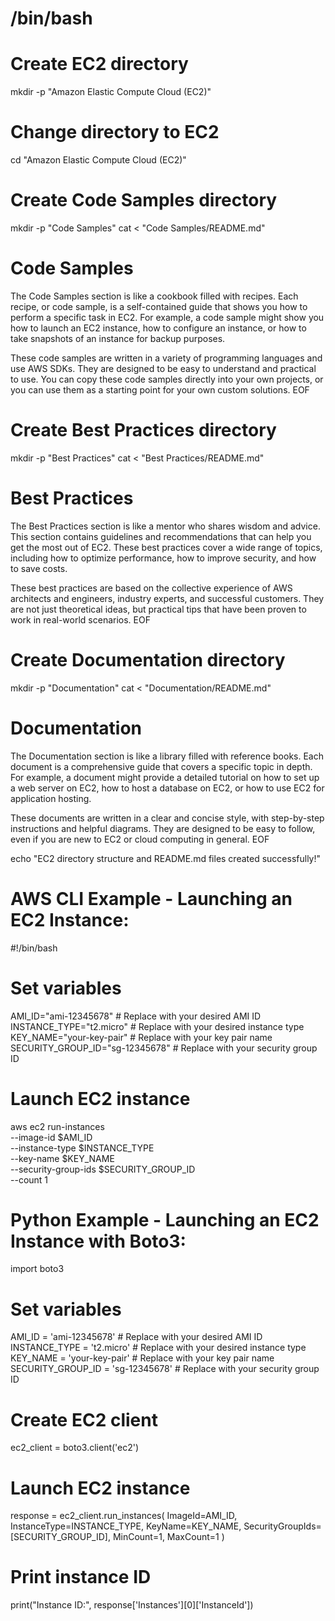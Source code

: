 # /bin/bash

# Create EC2 directory
mkdir -p "Amazon Elastic Compute Cloud (EC2)"

# Change directory to EC2
cd "Amazon Elastic Compute Cloud (EC2)"

# Create Code Samples directory
mkdir -p "Code Samples"
cat <<EOF > "Code Samples/README.md"
# Code Samples

The Code Samples section is like a cookbook filled with recipes. Each recipe, or code sample, is a self-contained guide that shows you how to perform a specific task in EC2. For example, a code sample might show you how to launch an EC2 instance, how to configure an instance, or how to take snapshots of an instance for backup purposes.

These code samples are written in a variety of programming languages and use AWS SDKs. They are designed to be easy to understand and practical to use. You can copy these code samples directly into your own projects, or you can use them as a starting point for your own custom solutions.
EOF

# Create Best Practices directory
mkdir -p "Best Practices"
cat <<EOF > "Best Practices/README.md"
# Best Practices

The Best Practices section is like a mentor who shares wisdom and advice. This section contains guidelines and recommendations that can help you get the most out of EC2. These best practices cover a wide range of topics, including how to optimize performance, how to improve security, and how to save costs.

These best practices are based on the collective experience of AWS architects and engineers, industry experts, and successful customers. They are not just theoretical ideas, but practical tips that have been proven to work in real-world scenarios.
EOF

# Create Documentation directory
mkdir -p "Documentation"
cat <<EOF > "Documentation/README.md"
# Documentation

The Documentation section is like a library filled with reference books. Each document is a comprehensive guide that covers a specific topic in depth. For example, a document might provide a detailed tutorial on how to set up a web server on EC2, how to host a database on EC2, or how to use EC2 for application hosting.

These documents are written in a clear and concise style, with step-by-step instructions and helpful diagrams. They are designed to be easy to follow, even if you are new to EC2 or cloud computing in general.
EOF

echo "EC2 directory structure and README.md files created successfully!"


# AWS CLI Example - Launching an EC2 Instance:

#!/bin/bash

# Set variables
AMI_ID="ami-12345678"  # Replace with your desired AMI ID
INSTANCE_TYPE="t2.micro"  # Replace with your desired instance type
KEY_NAME="your-key-pair"  # Replace with your key pair name
SECURITY_GROUP_ID="sg-12345678"  # Replace with your security group ID

# Launch EC2 instance
aws ec2 run-instances \
    --image-id $AMI_ID \
    --instance-type $INSTANCE_TYPE \
    --key-name $KEY_NAME \
    --security-group-ids $SECURITY_GROUP_ID \
    --count 1

# Python Example - Launching an EC2 Instance with Boto3:
import boto3

# Set variables
AMI_ID = 'ami-12345678'  # Replace with your desired AMI ID
INSTANCE_TYPE = 't2.micro'  # Replace with your desired instance type
KEY_NAME = 'your-key-pair'  # Replace with your key pair name
SECURITY_GROUP_ID = 'sg-12345678'  # Replace with your security group ID

# Create EC2 client
ec2_client = boto3.client('ec2')

# Launch EC2 instance
response = ec2_client.run_instances(
    ImageId=AMI_ID,
    InstanceType=INSTANCE_TYPE,
    KeyName=KEY_NAME,
    SecurityGroupIds=[SECURITY_GROUP_ID],
    MinCount=1,
    MaxCount=1
)

# Print instance ID
print("Instance ID:", response['Instances'][0]['InstanceId'])
